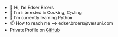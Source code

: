 - 👋 Hi, I’m Edser Broers
- 👀 I’m interested in Cooking, Cycling
- 🌱 I’m currently learning Python
- 📫 How to reach me --> edser.broers@versuni.com
- Private Profile on [GitHub](https://github.com/edserbroers)

<!---
edserbroers-versuni/edserbroers-versuni is a ✨ special ✨ repository because its `README.md` (this file) appears on your GitHub profile.
You can click the Preview link to take a look at your changes.
--->
